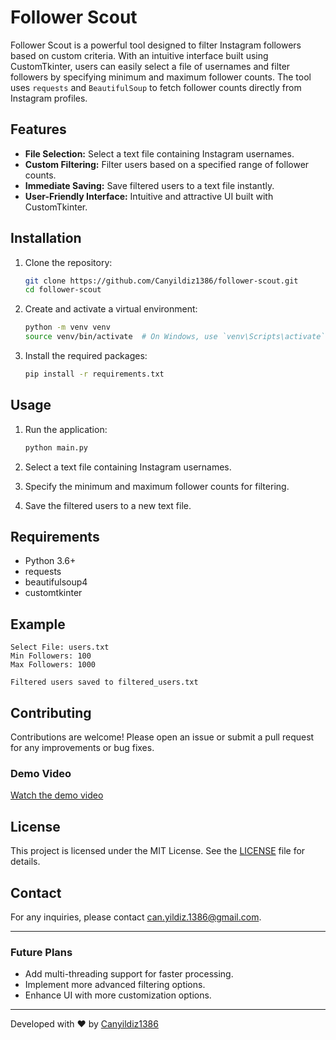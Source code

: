 # Follower Scout

Follower Scout is a powerful tool designed to filter Instagram followers based on custom criteria. With an intuitive interface built using CustomTkinter, users can easily select a file of usernames and filter followers by specifying minimum and maximum follower counts. The tool uses `requests` and `BeautifulSoup` to fetch follower counts directly from Instagram profiles.

## Features

- **File Selection:** Select a text file containing Instagram usernames.
- **Custom Filtering:** Filter users based on a specified range of follower counts.
- **Immediate Saving:** Save filtered users to a text file instantly.
- **User-Friendly Interface:** Intuitive and attractive UI built with CustomTkinter.

## Installation

1. Clone the repository:
   ```bash
   git clone https://github.com/Canyildiz1386/follower-scout.git
   cd follower-scout
   ```

2. Create and activate a virtual environment:
   ```bash
   python -m venv venv
   source venv/bin/activate  # On Windows, use `venv\Scripts\activate`
   ```

3. Install the required packages:
   ```bash
   pip install -r requirements.txt
   ```

## Usage

1. Run the application:
   ```bash
   python main.py
   ```

2. Select a text file containing Instagram usernames.

3. Specify the minimum and maximum follower counts for filtering.

4. Save the filtered users to a new text file.

## Requirements

- Python 3.6+
- requests
- beautifulsoup4
- customtkinter

## Example

```plaintext
Select File: users.txt
Min Followers: 100
Max Followers: 1000

Filtered users saved to filtered_users.txt
```

## Contributing

Contributions are welcome! Please open an issue or submit a pull request for any improvements or bug fixes.

### Demo Video

[Watch the demo video](./FollowerScout.mkv)


## License

This project is licensed under the MIT License. See the [LICENSE](LICENSE) file for details.

## Contact

For any inquiries, please contact [can.yildiz.1386@gmail.com](mailto:can.yildiz.1386@gmail.com).

---


### Future Plans

- Add multi-threading support for faster processing.
- Implement more advanced filtering options.
- Enhance UI with more customization options.

---

Developed with ❤️ by [Canyildiz1386](https://github.com/Canyildiz1386)

